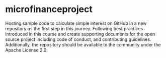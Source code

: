 # microfinanceproject

Hosting sample code to calculate simple interest on GitHub in a new repository as the first step in this journey. 
Following best practices introduced in this course and create supporting documents for the open source project including code of conduct, and contributing guidelines. 
Additionally, the repository should be available to the community under the Apache License 2.0.

